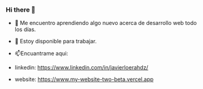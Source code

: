 ### Hi there 👋


- 🌱 Me encuentro aprendiendo algo nuevo acerca de desarrollo web todo los días.
- 👯 Estoy disponible para trabajar.



- 📫Encuantrame aqui: 
- linkedin: https://www.linkedin.com/in/javierloerahdz/
- website: https://www.my-website-two-beta.vercel.app

